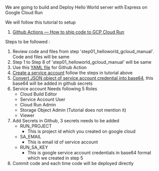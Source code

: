 We are going to build and Deploy Hello World server with Express on Google Cloud Run

We will follow this tutorial to setup
1. [Github Actions — How to ship code to GCP Cloud Run](https://itnext.io/github-actions-ship-code-to-gcp-cloud-run-8d607f34e1cd)


Steps to be followed :
1. Review code and files from step 'step01_helloworld_gcloud_manual'. Code and files will be same
2. Step 1 to Step 8 of 'step01_helloworld_gcloud_manual' will be same
3. Use this [YAML file](https://github.com/GoogleCloudPlatform/github-actions/blob/master/example-workflows/cloud-run/.github/workflows/cloud-run.yml) for Github Action
4. [Create a service account](https://console.cloud.google.com/iam-admin/serviceaccounts) follow the steps in tutorial above
5. [Convert JSON object of service account credential into base64](https://codebeautify.org/json-to-base64-converter), this base64 will be added in github secrets
6. Service account Needs following 5 Roles
   - Cloud Build Editor
   - Service Account User
   - Cloud Run Admin
   - Storage Object Admin (Tutorial does not mention it)
   - Viewer
7. Add Secrets in Github, 3 secrets needs to be added
   - RUN_PROJECT
     - This is project id which you created on google cloud
   - SA_EMAIL
     - This is email id of service account
   - RUN_SA_KEY
     - This is google service account credentials in base64 format which we created in step 5
8. Commit code and each time code will be deployed directly

